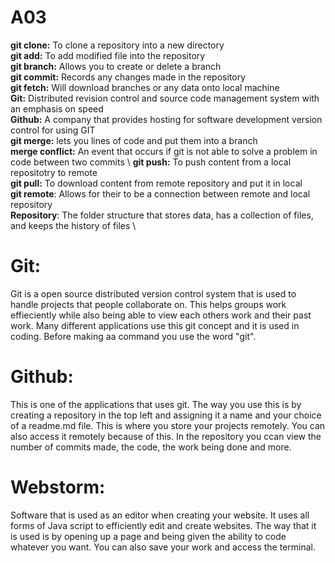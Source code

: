 # A03

**git clone:** To clone a repository into a new directory \
**git add<filename>:** To add modified file into the repository \
**git branch:** Allows you to create or delete a branch \
**git commit:** Records any changes made in the repository \
**git fetch:** Will download branches or any data onto local machine \
**Git:** Distributed revision control and source code management system with an emphasis on speed \
**Github:** A company that provides hosting for software development version control for using GIT \
**git merge:** lets you lines of code and put them into a branch \
**merge conflict:** An event that occurs if git is not able to solve a problem in code between two commits \ 
**git push:** To push content from a local repositotry to remote \
**git pull:** To download content from remote repository and put it in local \
**git remote**: Allows for their to be a connection between remote and local repository \
**Repository**: The folder structure that stores data, has a collection of files, and keeps the history of files \

# Git:
 Git is a open source distributed version control system that is used to handle projects that people collaborate on. This helps groups work effieciently while also being able to view each others work and their past work. Many different applications use this git concept and it is used in coding. Before making aa command you use the word "git". 

# Github:
 This is one of the applications that uses git. The way you use this is by creating a repository in the top left and assigning it a name and your choice of a readme.md file. This is where you store your projects remotely. You can also access it remotely because of this. In the repository you ccan view the number of commits made, the code, the work being done and more. 

# Webstorm:
Software that is used as an editor when creating your website. It uses all forms of Java script to efficiently edit and create websites. The way that it is used is by opening up a page and  being given the ability to code whatever you want. You can also save your work and access the terminal. 


